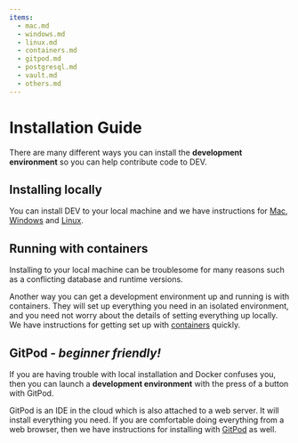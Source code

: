 ```yaml
---
items:
  - mac.md
  - windows.md
  - linux.md
  - containers.md
  - gitpod.md
  - postgresql.md
  - vault.md
  - others.md
---
```


# Installation Guide

There are many different ways you can install the **development environment** so
you can help contribute code to DEV.

## Installing locally

You can install DEV to your local machine and we have instructions for
[Mac](/installation/mac), [Windows](/installation/windows) and
[Linux](/installation/linux).

## Running with containers

Installing to your local machine can be troublesome for many reasons such as a
conflicting database and runtime versions.

Another way you can get a development environment up and running is with
containers. They will set up everything you need in an isolated
environment, and you need not worry about the details of setting everything up
locally. We have instructions for getting set up with
[containers](/installation/containers) quickly.

## GitPod _- beginner friendly!_

If you are having trouble with local installation and Docker confuses you, then
you can launch a **development environment** with the press of a button with
GitPod.

GitPod is an IDE in the cloud which is also attached to a web server. It will
install everything you need. If you are comfortable doing everything from a web
browser, then we have instructions for installing with
[GitPod](/installation/gitpod) as well.
